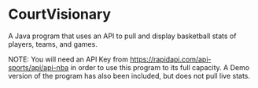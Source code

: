 # CourtVisionary
A Java program that uses an API to pull and display basketball stats of players, teams, and games.


NOTE: You will need an API Key from https://rapidapi.com/api-sports/api/api-nba in order to use this program to its full capacity. A Demo version of the program has also been included, but does not pull live stats.
